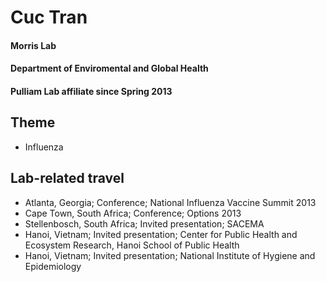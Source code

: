 
# Cuc Tran 
#### Morris Lab
#### Department of Enviromental and Global Health 
#### Pulliam Lab affiliate since Spring 2013

## Theme
- Influenza 

## Lab-related travel
- Atlanta, Georgia; Conference; National Influenza Vaccine Summit 2013
- Cape Town, South Africa; Conference; Options 2013
- Stellenbosch, South Africa; Invited presentation; SACEMA 
- Hanoi, Vietnam; Invited presentation; Center for Public Health and Ecosystem Research, Hanoi School of Public Health 
- Hanoi, Vietnam; Invited presentation; National Institute of Hygiene and Epidemiology


